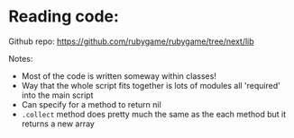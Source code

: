 Reading code:
============

Github repo: <https://github.com/rubygame/rubygame/tree/next/lib>

Notes:

- Most of the code is written someway within classes!
- Way that the whole script fits together is lots of modules all 'required' into the main script
- Can specify for a method to return nil
- <code>.collect</code> method does pretty much the same as the each method but it returns a new array